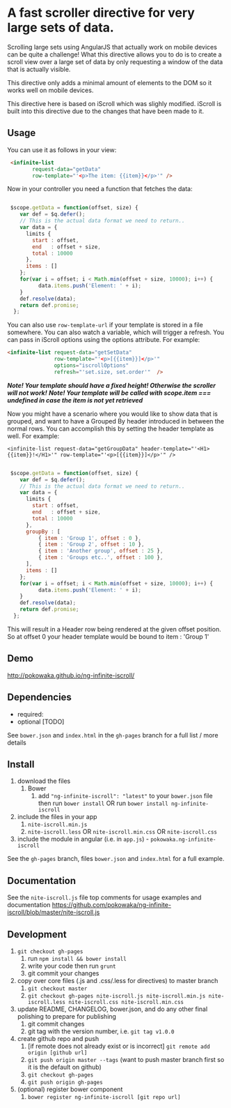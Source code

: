 # A fast scroller directive for very large sets of data.

Scrolling large sets using AngularJS that actually work on mobile devices can be quite a challenge! What this directive allows you to do is to create a scroll view over a large set of data by only requesting a window of the data that is actually visible.

This directive only adds a minimal amount of elements to the DOM so it works well on mobile devices.

This directive here is based on iScroll which was slighly modified. iScroll is built into this directive due to the changes that have been made to it. 

## Usage

You can use it as follows in your view:

```html
 <infinite-list 
        request-data="getData" 
        row-template="'<p>The item: {{item}}</p>'" />
```

Now in your controller you need a function that fetches the data:

```javascript

 $scope.getData = function(offset, size) {
    var def = $q.defer();
    // This is the actual data format we need to return..
    var data = {
      limits {
        start : offset,
        end   : offset + size,
        total : 10000
      },
      items : []
    };
    for(var i = offset; i < Math.min(offset + size, 10000); i++) {
          data.items.push('Element: ' + i);
    }
    def.resolve(data);
    return def.promise;
  };
```

You can also use `row-template-url` if your template is stored in a file somewhere.
You can also watch a variable, which will trigger a refresh.
You can pass in iScroll options using the options attribute. For
example:

```html
<infinite-list request-data="getSetData" 
               row-template="'<p>[{{item}}]</p>'" 
               options="iscrollOptions" 
               refresh="'set.size, set.order'"  />
```


***Note! Your template should have a fixed height! Otherwise the scroller will not work!*** 
***Note! Your template will be called with scope.item === undefined in case the item is not yet retrieved*** 

Now you might have a scenario where you would like to show data that is
grouped, and want to have a Grouped By header introduced in between the
normal rows. You can accomplish this by setting the header template as
well. For example:

`
<infinite-list request-data="getGroupData" header-template="'<H1>{{item}}!</H1>'" row-template="'<p>[{{item}}]</p>'" />
`

```javascript

 $scope.getData = function(offset, size) {
    var def = $q.defer();
    // This is the actual data format we need to return..
    var data = {
      limits {
        start : offset,
        end   : offset + size,
        total : 10000
      },
      groupBy : [
          { item : 'Group 1', offset : 0 },
          { item : 'Group 2', offset : 10 },
          { item : 'Another group', offset : 25 },
          { item : 'Groups etc..', offset : 100 },
      ],
      items : []
    };
    for(var i = offset; i < Math.min(offset + size, 10000); i++) {
          data.items.push('Element: ' + i);
    }
    def.resolve(data);
    return def.promise;
  };
```

This will result in a Header row being rendered at the given offset
position. So at offset 0 your header template would be bound to item :
'Group 1'




## Demo
http://pokowaka.github.io/ng-infinite-iscroll/

## Dependencies
- required:
- optional
	[TODO]

See `bower.json` and `index.html` in the `gh-pages` branch for a full list / more details

## Install
1. download the files
	1. Bower
		1. add `"ng-infinite-iscroll": "latest"` to your `bower.json` file then run `bower install` OR run `bower install ng-infinite-iscroll`
2. include the files in your app
	1. `nite-iscroll.min.js`
	2. `nite-iscroll.less` OR `nite-iscroll.min.css` OR `nite-iscroll.css`
3. include the module in angular (i.e. in `app.js`) - `pokowaka.ng-infinite-iscroll`

See the `gh-pages` branch, files `bower.json` and `index.html` for a full example.


## Documentation
See the `nite-iscroll.js` file top comments for usage examples and documentation
https://github.com/pokowaka/ng-infinite-iscroll/blob/master/nite-iscroll.js


## Development

1. `git checkout gh-pages`
	1. run `npm install && bower install`
	2. write your code then run `grunt`
	3. git commit your changes
2. copy over core files (.js and .css/.less for directives) to master branch
	1. `git checkout master`
	2. `git checkout gh-pages nite-iscroll.js nite-iscroll.min.js nite-iscroll.less nite-iscroll.css nite-iscroll.min.css`
3. update README, CHANGELOG, bower.json, and do any other final polishing to prepare for publishing
	1. git commit changes
	2. git tag with the version number, i.e. `git tag v1.0.0`
4. create github repo and push
	1. [if remote does not already exist or is incorrect] `git remote add origin [github url]`
	2. `git push origin master --tags` (want to push master branch first so it is the default on github)
	3. `git checkout gh-pages`
	4. `git push origin gh-pages`
5. (optional) register bower component
	1. `bower register ng-infinite-iscroll [git repo url]`
